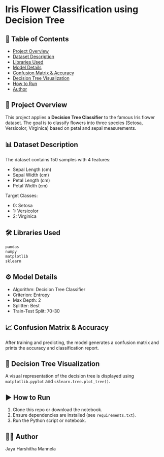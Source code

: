 # Iris Flower Classification using Decision Tree

## 📌 Table of Contents
- [Project Overview](#project-overview)
- [Dataset Description](#dataset-description)
- [Libraries Used](#libraries-used)
- [Model Details](#model-details)
- [Confusion Matrix & Accuracy](#confusion-matrix--accuracy)
- [Decision Tree Visualization](#decision-tree-visualization)
- [How to Run](#how-to-run)
- [Author](#author)

## 🧠 Project Overview
This project applies a **Decision Tree Classifier** to the famous Iris flower dataset. The goal is to classify flowers into three species (Setosa, Versicolor, Virginica) based on petal and sepal measurements.

## 📊 Dataset Description
The dataset contains 150 samples with 4 features:
- Sepal Length (cm)
- Sepal Width (cm)
- Petal Length (cm)
- Petal Width (cm)

Target Classes:
- 0: Setosa
- 1: Versicolor
- 2: Virginica

## 🛠️ Libraries Used
```python
pandas
numpy
matplotlib
sklearn
```

## ⚙️ Model Details
- Algorithm: Decision Tree Classifier
- Criterion: Entropy
- Max Depth: 2
- Splitter: Best
- Train-Test Split: 70-30

## 📈 Confusion Matrix & Accuracy
After training and predicting, the model generates a confusion matrix and prints the accuracy and classification report.

## 🌳 Decision Tree Visualization
A visual representation of the decision tree is displayed using `matplotlib.pyplot` and `sklearn.tree.plot_tree()`.

## ▶️ How to Run
1. Clone this repo or download the notebook.
2. Ensure dependencies are installed (see `requirements.txt`).
3. Run the Python script or notebook.

## 👩‍💻 Author
Jaya Harshitha Mannela